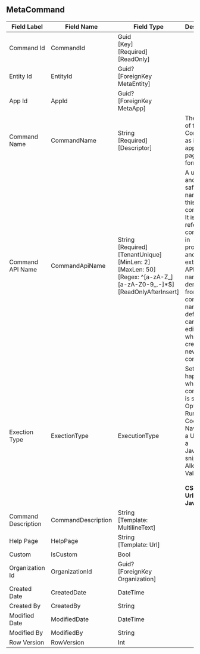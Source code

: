 ﻿## MetaCommand
| Field Label | Field Name | Field Type | Description |  
| ---- | ---- | ---- | ---- |  
| Command Id | CommandId | Guid<br/>  [Key]<br/>  [Required]<br/>  [ReadOnly] |  |  
| Entity Id | EntityId | Guid?<br/>  [ForeignKey MetaEntity] |  |  
| App Id | AppId | Guid?<br/>  [ForeignKey MetaApp] |  |  
| Command Name | CommandName | String<br/>  [Required]<br/>  [Descriptor] | The name of the Command as it appears on pages and forms |  
| Command API Name | CommandApiName | String<br/>  [Required]<br/>  [TenantUnique]<br/>  [MinLen: 2]<br/>  [MaxLen: 50]<br/>  [Regex: ^[a-zA-Z_][a-zA-Z0-9_.-]*$]<br/>  [ReadOnlyAfterInsert] | A unique and url-safe API name for this command. It is used to refer to the command in processes and in the external API. The name is derived from the command name by default and can only be edited when creating a new command.  |  
| Exection Type | ExectionType | ExecutionType | Set what happens when the command is selected. Options: Run C# Code, Navigate to a Url, or run a JavaScript snippet. <br/>  Allowable Values: <br/>  <br/>  **CSharp**<br/>  **Url**<br/>  **JavaScript** |  
| Command Description | CommandDescription | String<br/>  [Template: MultilineText] |  |  
| Help Page | HelpPage | String<br/>  [Template: Url] |  |  
| Custom | IsCustom | Bool |  |  
| Organization Id | OrganizationId | Guid?<br/>  [ForeignKey Organization] |  |  
| Created Date | CreatedDate | DateTime |  |  
| Created By | CreatedBy | String |  |  
| Modified Date | ModifiedDate | DateTime |  |  
| Modified By | ModifiedBy | String |  |  
| Row Version | RowVersion | Int |  |  
